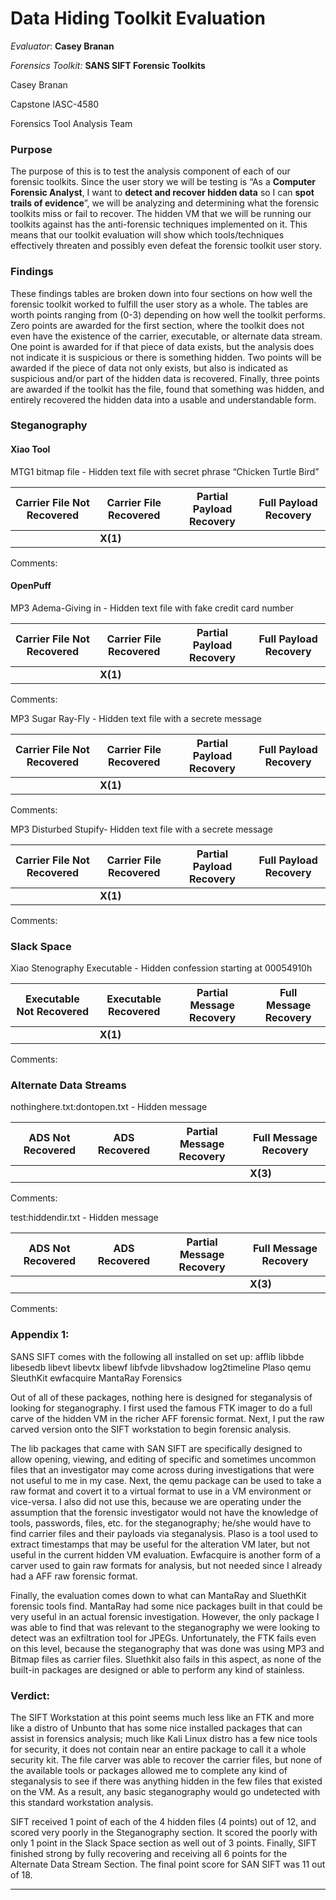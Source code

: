 # Data Hiding Toolkit Evaluation

*Evaluator*: **Casey Branan**

*Forensics Toolkit:* **SANS SIFT Forensic Toolkits**

Casey Branan

Capstone IASC-4580

Forensics Tool Analysis Team

### Purpose

The purpose of this is to test the analysis component of each of our forensic toolkits. Since the user story we will be testing is “As a **Computer Forensic Analyst**, I want to **detect and recover hidden data** so I can **spot trails of evidence**”, we will be analyzing and determining what the forensic toolkits miss or fail to recover. The hidden VM that we will be running our toolkits against has the anti-forensic techniques implemented on it. This means that our toolkit evaluation will show which tools/techniques effectively threaten and possibly even defeat the forensic toolkit user story.

### Findings

These findings tables are broken down into four sections on how well the forensic toolkit worked to fulfill the user story as a whole. The tables are worth points ranging from (0-3) depending on how well the toolkit performs. Zero points are awarded for the first section, where the toolkit does not even have the existence of the carrier, executable, or alternate data stream. One point is awarded for if that piece of data exists, but the analysis does not indicate it is suspicious or there is something hidden. Two points will be awarded if the piece of data not only exists, but also is indicated as suspicious and/or part of the hidden data is recovered. Finally, three points are awarded if the toolkit has the file, found that something was hidden, and entirely recovered the hidden data into a usable and understandable form.

### Steganography
#### Xiao Tool 
MTG1 bitmap file - Hidden text file with secret phrase “Chicken Turtle Bird”

| Carrier File Not Recovered |Carrier File Recovered | Partial Payload Recovery | Full Payload Recovery |
|---|---|---|---|
|   | **X(1)**  |   |   |

Comments:

#### OpenPuff
MP3 Adema-Giving in - 	Hidden text file with fake credit card number

| Carrier File Not Recovered | Carrier File Recovered | Partial Payload Recovery | Full Payload Recovery |
|---|---|---|---|
|   | **X(1)**  |   |   |

Comments:

MP3 Sugar Ray-Fly -	Hidden text file with a secrete message

| Carrier File Not Recovered | Carrier File Recovered | Partial Payload Recovery | Full Payload Recovery |
|---|---|---|---|
|   | **X(1)**  |   |   |

Comments:

MP3 Disturbed Stupify-	Hidden text file with a secrete message

| Carrier File Not Recovered | Carrier File Recovered | Partial Payload Recovery | Full Payload Recovery |
|---|---|---|---|
|   | **X(1)**  |   |   |

Comments:

### Slack Space

Xiao Stenography Executable	- Hidden confession starting at 00054910h

| Executable Not Recovered | Executable Recovered | Partial Message Recovery | Full Message Recovery |
|---|---|---|---|
|   | **X(1)**  |   |   |

Comments:

### Alternate Data Streams

nothinghere.txt:dontopen.txt	- Hidden message

| ADS Not Recovered | ADS Recovered | Partial Message Recovery | Full Message Recovery |
|---|---|---|---|
|   |   |   | **X(3)**  |

Comments:

test:hiddendir.txt - 	Hidden message

| ADS Not Recovered | ADS Recovered | Partial Message Recovery | Full Message Recovery |
|---|---|---|---|
|   |   |   | **X(3)**  |

Comments:

### Appendix 1:

SANS SIFT comes with the following all installed on set up:
afflib
libbde
libesedb
libevt
libevtx
libewf
libfvde
libvshadow
log2timeline
Plaso
qemu
SleuthKit
ewfacquire
MantaRay Forensics

Out of all of these packages, nothing here is designed for steganalysis of looking for steganography. I first used the famous FTK imager to do a full carve of the hidden VM in the richer AFF forensic format. Next, I put the raw carved version onto the SIFT workstation to begin forensic analysis. 

The lib packages that came with SAN SIFT are specifically designed to allow opening, viewing, and editing of specific and sometimes uncommon files that an investigator may come across during investigations that were not useful to me in my case. Next, the qemu package can be used to take a raw format and covert it to a virtual format to use in a VM environment or vice-versa. I also did not use this, because we are operating under the assumption that the forensic investigator would not have the knowledge of tools, passwords, files, etc. for the steganography; he/she would have to find carrier files and their payloads via steganalysis. Plaso is a tool used to extract timestamps that may be useful for the alteration VM later, but not useful in the current hidden VM evaluation. Ewfacquire is another form of a carver used to gain raw formats for analysis, but not needed since I already had a AFF raw forensic format.

Finally, the evaluation comes down to what can MantaRay and SluethKit forensic tools find. MantaRay had some nice packages built in that could be very useful in an actual forensic investigation. However, the only package I was able to find that was relevant to the steganography we were looking to detect was an exfiltration tool for JPEGs. Unfortunately, the FTK fails even on this level, because the steganography that was done was using MP3 and Bitmap files as carrier files. Sluethkit also fails in this aspect, as none of the built-in packages are designed or able to perform any kind of stainless. 

### Verdict:
The SIFT Workstation at this point seems much less like an FTK and more like a distro of Unbunto that has some nice installed packages that can assist in forensics analysis; much like Kali Linux distro has a few nice tools for security, it does not contain near an entire package to call it a whole security kit. The file carver was able to recover the carrier files, but none of the available tools or packages allowed me to complete any kind of steganalysis to see if there was anything hidden in the few files that existed on the VM. As a result, any basic steganography would go undetected with this standard workstation analysis. 

SIFT received 1 point of each of the 4 hidden files (4 points) out of 12, and scored very poorly in the Steganography section. It scored the poorly with only 1 point in the Slack Space section as well out of 3 points. Finally, SIFT finished strong by fully recovering and receiving all 6 points for the Alternate Data Stream Section. The final point score for SAN SIFT was 11 out of 18.


----------
